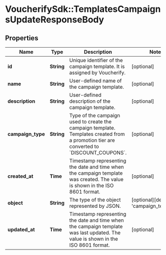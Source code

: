 # VoucherifySdk::TemplatesCampaignsUpdateResponseBody

## Properties

| Name | Type | Description | Notes |
| ---- | ---- | ----------- | ----- |
| **id** | **String** | Unique identifier of the campaign template. It is assigned by Voucherify. | [optional] |
| **name** | **String** | User-defined name of the campaign template. | [optional] |
| **description** | **String** | User-defined description of the campaign template. | [optional] |
| **campaign_type** | **String** | Type of the campaign used to create the campaign template. Templates created from a promotion tier are converted to &#x60;DISCOUNT_COUPONS&#x60;. | [optional] |
| **created_at** | **Time** | Timestamp representing the date and time when the campaign template was created. The value is shown in the ISO 8601 format. | [optional] |
| **object** | **String** | The type of the object represented by JSON. | [optional][default to &#39;campaign_template&#39;] |
| **updated_at** | **Time** | Timestamp representing the date and time when the campaign template was last updated. The value is shown in the ISO 8601 format. | [optional] |

